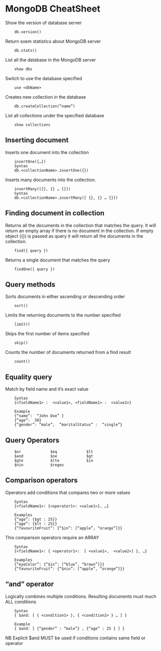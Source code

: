 # MongoDB CheatSheet

Show the version of database server

```
    db.version()
```
Return soem statistics about MongoDB server
```
    db.stats()
```
List all the database in the MongoDB server
```
    show dbs
```
Switch to use the database specified
```
    use <dbName>
```
Creates new collection in the database
```
    db.createCollection(“name”)
```
List all collections under the specified database
```
    show collections
```
## Inserting document
Inserts one document into the collection
```
    insertOne({…})
    Syntax
    db.<collectionName>.insertOne({})
```
Inserts many documents into the collection.
```
    insertMany([{}, {} … {}])
    Syntax
    db.<collectionName>.insertMany([ {}, {} … {}])
```
## Finding document in collection
Returns all the documents in the collection that matches the query. It will return an empty array if there is no document in the collection. If empty object ({}) is passed as query it will return all the documents in the collection.
```
    find({ query })
```
Returns a single document that matches the query
```
    findOne({ query })
```
## Query methods
Sorts documents in either ascending or descending order
```
    sort()
```
Limits the returning documents to the number specified
```
    limit()
```
Skips the first number of items specified
```
    skip()
```
Counts the number of documents returned from a find result
```
    count()
```
## Equality query
Match by field name and it’s exact value
```
    Syntax
    {<fieldName1> :  <value1>, <fieldName1> :  <value1>}

    Example
    {“name”:  “John Doe” }
    {“age”:  30}
    {“gender”: “male”,  “maritalStatus” :  “single”}
```	
## Query Operators
```
    $or				$eq				$lt
    $and			$ne				$gt
    $gte			$lte			$in
    $nin			$regex
```
## Comparison operators
Operators add conditions that compares two or more values
```
    Syntax
    {<fieldName1>: {<operator1>: <value1>}, …}

    Examples
    {“age”: {$gt : 25}}
    {“age”: {$lt : 25}}
    {“favouriteFruit”: {“$in”: [“apple”, “orange”]}}
```
This comparison operators require an ARRAY
```
    Syntax
    {<fieldName1>: { <operator1>:  [ <value1>,  <value2>] }, …}

    Examples
    {“eyeColor”: {“$in”: [“blue”, “brown”]}}
    {“favouriteFruit”: {“$nin”: [“apple”, “orange”]}}
```
## “and” operator

Logically combines multiple conditions. Resulting documents must much ALL conditions
```
    Syntax
    { $and: [ { <condition1> }, { <condition2> } … ] }

    Example
    { $and: [ {“gender” : “male”} , {“age” : 25 } ] }
```
NB
Explicit $and MUST be used if conditions contains same field or operator



